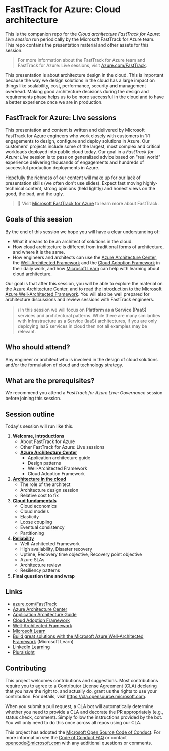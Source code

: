 # FastTrack for Azure: Cloud architecture

This is the companion repo for the _Cloud architecture FastTrack for Azure: Live session_ run periodically by the Microsoft FastTrack for Azure team. This repo contains the presentation material and other assets for this session.

> For more information about the FastTrack for Azure team and FastTrack for Azure: Live sessions, visit [Azure.com/FastTrack].

This presentation is about architecture design in the cloud. This is important because the way we design solutions in the cloud has a large impact on things like scalability, cost, performance, security and management overhead. Making good architecture decisions during the design and requirements phase helps us to be more successful in the cloud and to have a better experience once we are in production.

## FastTrack for Azure: Live sessions

This presentation and content is written and delivered by Microsoft FastTrack for Azure engineers who work closely with customers in 1:1 engagements to design, configure and deploy solutions in Azure. Our customers' projects include some of the largest, most complex and critical workloads deployed into public cloud today. Our goal in a _FastTrack for Azure: Live_ session is to pass on generalized advice based on "real world" experience delivering thousands of engagements and hundreds of successful production deployments in Azure.

Hopefully the richness of our content will make up for our lack of presentation skills (we often don't use slides). Expect fast moving highly-technical content, strong opinions (held lightly) and honest views on the good, the bad, and the ugly.

> 📖 Visit [Microsoft FastTrack for Azure] to learn more about FastTrack.

## Goals of this session

By the end of this session we hope you will have a clear understanding of:

* What it means to be an architect of solutions in the cloud.
* How cloud architecture is different from traditional forms of architecture, and where it is the same.
* How engineers and architects can use the [Azure Architecture Center], the [Well-Architected Framework] and the [Cloud Adoption Framework] in their daily work, and how [Microsoft Learn] can help with learning about cloud architecture.

Our goal is that after this session, you will be able to explore the material on the [Azure Architecture Center], and to read the [Introduction to the Microsoft Azure Well-Architected Framework]. You will also be well prepared for architecture discussions and review sessions with FastTrack engineers.

> ℹ In this session we will focus on **Platform as a Service (PaaS)** services and architectural patterns. While there are many similarities with Infrastructure as a Service (IaaS) architectures, if you are only deploying IaaS services in cloud then not all examples may be relevant.  

## Who should attend?

Any engineer or architect who is involved in the design of cloud solutions and/or the formulation of cloud and technology strategy.

## What are the prerequisites?

We recommend you attend a *FastTrack for Azure Live: Governance* session before joining this session.

## Session outline

Today's session will run like this.

1. **Welcome, introductions**
   * About FastTrack for Azure
   * Other FastTrack for Azure: Live sessions
   * **[Azure Architecture Center](./docs/azure-architecture-center.md)**
     * Application architecture guide
     * Design patterns
     * Well-Architected Framework
     * Cloud Adoption Framework
1. **[Architecture in the cloud](./docs/cloud-architecture.md)**
   * The role of the architect
   * Architecture design session
   * Relative cost to fix
1. **[Cloud fundamentals](./docs/cloud-fundamentals.md)**
    * Cloud economics
    * Cloud models
    * Elasticity
    * Loose coupling
    * Eventual consistency
    * Partitioning
1. **[Reliability](./docs/reliability.md)**
    * Well-Architected Framework
    * High availability, Disaster recovery
    * Uptime, Recovery time objective, Recovery point objective
    * Azure SLAs
    * Architecture review
    * Resiliency patterns
1. **Final question time and wrap**

## Links

* [azure.com/FastTrack]
* [Azure Architecture Center]
* [Application Architecture Guide]
* [Cloud Adoption Framework]
* [Well-Architected Framework]
* [Microsoft Learn]
* [Build great solutions with the Microsoft Azure Well-Architected Framework] (Microsoft Learn)
* [LinkedIn Learning]
* [Pluralsight]

## Contributing

This project welcomes contributions and suggestions.  Most contributions require you to agree to a
Contributor License Agreement (CLA) declaring that you have the right to, and actually do, grant us
the rights to use your contribution. For details, visit https://cla.opensource.microsoft.com.

When you submit a pull request, a CLA bot will automatically determine whether you need to provide
a CLA and decorate the PR appropriately (e.g., status check, comment). Simply follow the instructions
provided by the bot. You will only need to do this once across all repos using our CLA.

This project has adopted the [Microsoft Open Source Code of Conduct](https://opensource.microsoft.com/codeofconduct/).
For more information see the [Code of Conduct FAQ](https://opensource.microsoft.com/codeofconduct/faq/) or
contact [opencode@microsoft.com](mailto:opencode@microsoft.com) with any additional questions or comments.

[azure.com/FastTrack]:https://azure.microsoft.com/en-us/programs/azure-fasttrack/
[Azure Architecture Center]:https://docs.microsoft.com/en-us/azure/architecture/
[Application Architecture Guide]:https://docs.microsoft.com/en-us/azure/architecture/guide/
[Cloud Adoption Framework]:https://docs.microsoft.com/en-us/azure/cloud-adoption-framework/
[Well-Architected Framework]:https://docs.microsoft.com/en-us/azure/architecture/framework/
[Microsoft Learn]:https://docs.microsoft.com/en-us/learn/roles/solutions-architect
[LinkedIn Learning]:https://www.linkedin.com/learning/search?keywords=Cloud%20Computing&u=3322
[Pluralsight]:https://www.pluralsight.com/browse/cloud-computing
[Build great solutions with the Microsoft Azure Well-Architected Framework]:https://docs.microsoft.com/en-us/learn/paths/azure-well-architected-framework/
[Introduction to the Microsoft Azure Well-Architected Framework]:https://docs.microsoft.com/en-us/learn/modules/azure-well-architected-introduction/
[Microsoft FastTrack for Azure]:https://azure.microsoft.com/en-us/programs/azure-fasttrack/